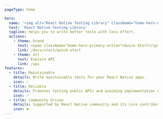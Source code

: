 ```yaml
---
pageType: home

hero:
  name: '<img alt="React Native Testing Library" className="home-hero-name-img" src="/img/owl.png">'
  text: 'React Native Testing Library'
  tagline: Helps you to write better tests with less effort.
  actions:
    - theme: brand
      text: <span className="home-hero-primary-action">Quick Start</span>
      link: /docs/start/quick-start
    - theme: alt
      text: Explore API
      link: /api
features:
  - title: Maintainable
    details: Write maintainable tests for your React Native apps.
    icon: ✨
  - title: Reliable
    details: Promotes testing public APIs and avoiding implementation details.
    icon: ✅
  - title: Community Driven
    details: Supported by React Native community and its core contributors.
    icon: ❤️
---
```

